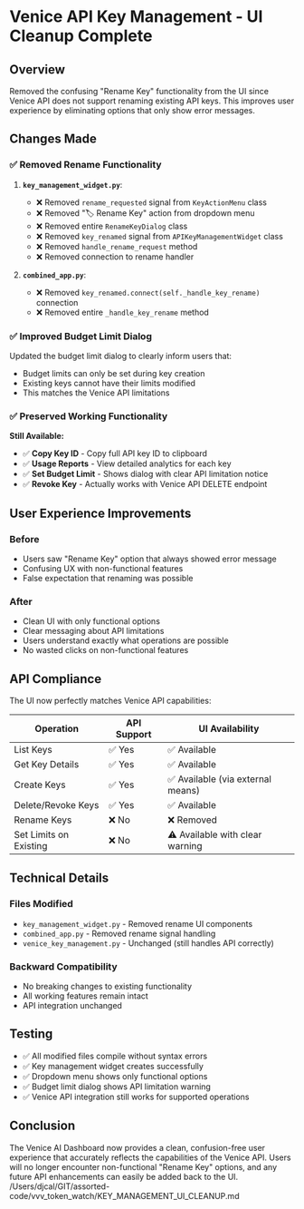 # Venice API Key Management - UI Cleanup Complete

## Overview

Removed the confusing "Rename Key" functionality from the UI since Venice API does not support renaming existing API keys. This improves user experience by eliminating options that only show error messages.

## Changes Made

### ✅ Removed Rename Functionality

1. **`key_management_widget.py`**:
   - ❌ Removed `rename_requested` signal from `KeyActionMenu` class
   - ❌ Removed "🏷️ Rename Key" action from dropdown menu
   - ❌ Removed entire `RenameKeyDialog` class
   - ❌ Removed `key_renamed` signal from `APIKeyManagementWidget` class
   - ❌ Removed `handle_rename_request` method
   - ❌ Removed connection to rename handler

2. **`combined_app.py`**:
   - ❌ Removed `key_renamed.connect(self._handle_key_rename)` connection
   - ❌ Removed entire `_handle_key_rename` method

### ✅ Improved Budget Limit Dialog

Updated the budget limit dialog to clearly inform users that:
- Budget limits can only be set during key creation
- Existing keys cannot have their limits modified
- This matches the Venice API limitations

### ✅ Preserved Working Functionality

**Still Available:**
- ✅ **Copy Key ID** - Copy full API key ID to clipboard
- ✅ **Usage Reports** - View detailed analytics for each key
- ✅ **Set Budget Limit** - Shows dialog with clear API limitation notice
- ✅ **Revoke Key** - Actually works with Venice API DELETE endpoint

## User Experience Improvements

### Before
- Users saw "Rename Key" option that always showed error message
- Confusing UX with non-functional features
- False expectation that renaming was possible

### After
- Clean UI with only functional options
- Clear messaging about API limitations
- Users understand exactly what operations are possible
- No wasted clicks on non-functional features

## API Compliance

The UI now perfectly matches Venice API capabilities:

| Operation | API Support | UI Availability |
|-----------|-------------|-----------------|
| List Keys | ✅ Yes | ✅ Available |
| Get Key Details | ✅ Yes | ✅ Available |
| Create Keys | ✅ Yes | ✅ Available (via external means) |
| Delete/Revoke Keys | ✅ Yes | ✅ Available |
| Rename Keys | ❌ No | ❌ Removed |
| Set Limits on Existing | ❌ No | ⚠️ Available with clear warning |

## Technical Details

### Files Modified
- `key_management_widget.py` - Removed rename UI components
- `combined_app.py` - Removed rename signal handling
- `venice_key_management.py` - Unchanged (still handles API correctly)

### Backward Compatibility
- No breaking changes to existing functionality
- All working features remain intact
- API integration unchanged

## Testing

- ✅ All modified files compile without syntax errors
- ✅ Key management widget creates successfully
- ✅ Dropdown menu shows only functional options
- ✅ Budget limit dialog shows API limitation warning
- ✅ Venice API integration still works for supported operations

## Conclusion

The Venice AI Dashboard now provides a clean, confusion-free user experience that accurately reflects the capabilities of the Venice API. Users will no longer encounter non-functional "Rename Key" options, and any future API enhancements can easily be added back to the UI.</content>
<parameter name="filePath">/Users/djcal/GIT/assorted-code/vvv_token_watch/KEY_MANAGEMENT_UI_CLEANUP.md